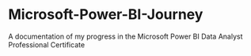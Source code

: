 # Microsoft-Power-BI-Journey
A documentation of my progress in the Microsoft Power BI Data Analyst Professional Certificate
